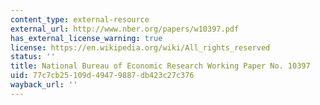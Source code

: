 ```yaml
---
content_type: external-resource
external_url: http://www.nber.org/papers/w10397.pdf
has_external_license_warning: true
license: https://en.wikipedia.org/wiki/All_rights_reserved
status: ''
title: National Bureau of Economic Research Working Paper No. 10397
uid: 77c7cb25-109d-4947-9887-db423c27c376
wayback_url: ''
---
```

